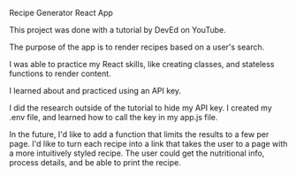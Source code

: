 Recipe Generator React App

This project was done with a tutorial by DevEd on YouTube.

The purpose of the app is to render recipes based on a user's search.

I was able to practice my React skills, like creating classes, and stateless functions to render content.

I learned about and practiced using an API key.

I did the research outside of the tutorial to hide my API key. I created my .env file, and learned how to call the key in my app.js file.

In the future, I'd like to add a function that limits the results to a few per page. I'd like to turn each recipe into a link that takes the user to a page with a more intuitively styled recipe. The user could get the nutritional info, process details, and be able to print the recipe.